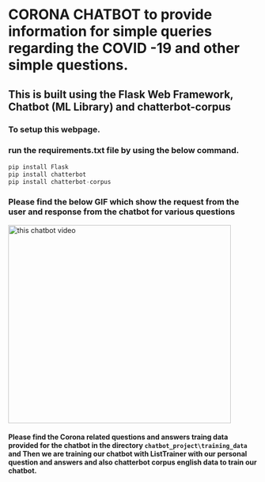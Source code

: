 # CORONA CHATBOT to provide information for simple queries regarding the COVID -19 and other simple questions.

## This is built using the Flask Web Framework, Chatbot (ML Library) and chatterbot-corpus 

### To setup this webpage.
### run the requirements.txt file by using the below command.

```python
pip install Flask
pip install chatterbot
pip install chatterbot-corpus 
```

### Please find the below GIF which show the request from the user and response from the chatbot for various questions

<img src="Chatbot_gif_video/video_chatbot.gif" alt="this chatbot video"  width="450" height="400"/>

#### Please find the Corona related questions and answers traing data provided for the chatbot in the directory `chatbot_project\training_data` and Then we  are training our chatbot with ListTrainer with our personal question and answers and also chatterbot corpus english data to train our chatbot.
